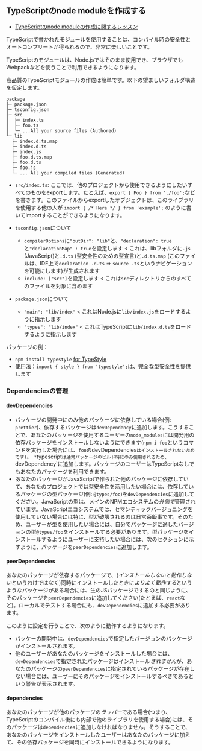 ## TypeScriptのnode moduleを作成する

* [TypeScriptのnode moduleの作成に関するレッスン](https://egghead.io/lessons/typescript-create-high-quality-npm-packages-using-typescript)

TypeScriptで書かれたモジュールを使用することは、コンパイル時の安全性とオートコンプリートが得られるので、非常に楽しいことです。

TypeScriptのモジュールは、Node.jsではそのまま使用でき、ブラウザでもWebpackなどを使うことで利用できるようになります。

高品質のTypeScriptモジュールの作成は簡単です。以下の望ましいフォルダ構造を仮定します。

```text
package
├─ package.json
├─ tsconfig.json
├─ src
│  ├─ index.ts
│  ├─ foo.ts
│  └─ ...All your source files (Authored)
└─ lib
  ├─ index.d.ts.map
  ├─ index.d.ts
  ├─ index.js
  ├─ foo.d.ts.map
  ├─ foo.d.ts
  ├─ foo.js
  └─ ... All your compiled files (Generated)
```

* `src/index.ts`: ここでは、他のプロジェクトから使用できるようにしたいすべてのものをexportします。たとえば、`export { Foo } from './foo';`などを書きます。このファイルからexportしたオブジェクトは、このライブラリを使用する他の人が `import { /* Here */ } from 'example';` のように書いてimportすることができるようになります。

* `tsconfig.json`について
  * `compilerOptions`に`"outDir": "lib"`と、`"declaration": true`と`"declarationMap" : true`を設定します < これは、libフォルダに`.js` (JavaScript)と`.d.ts` (型安全性のための型宣言)と`.d.ts.map` (このファイルは、IDE上で`declaration .d.ts` => `source .ts`というナビゲーションを可能にします)が生成されます
  * `include: ["src"]`を設定します < これは`src`ディレクトリからのすべてのファイルを対象に含めます

* `package.json`について
  * `"main": "lib/index"` < これはNode.jsに`lib/index.js`をロードするように指示します
  * `"types": "lib/index"` < これはTypeScriptに`lib/index.d.ts`をロードするように指示します


パッケージの例：
* `npm install typestyle` [for TypeStyle](https://www.npmjs.com/package/typestyle)
* 使用法：`import { style } from 'typestyle';`は、完全な型安全性を提供します

### Dependenciesの管理

#### devDependencies

* パッケージの開発中にのみ他のパッケージに依存している場合(例: `prettier`)、依存するパッケージは`devDependency`に追加します。こうすることで、あなたのパッケージを使用するユーザーの`node_modules`には開発用の依存パッケージをインストールしないようにできます(`npm i foo`というコマンドを実行した場合には、`foo`のdevDependencies`はインストールされないためです)。
*`typescript`は通常パッケージのビルド時にのみ使用されるため、`devDependency`に追加します。パッケージのユーザーはTypeScriptなしでもあなたのパッケージを利用できます。
* あなたのパッケージがJavaScriptで作られた他のパッケージに依存していて、あなたのプロジェクトでは型安全性を活用したい場合には、依存しているパッケージの型パッケージ(例: `@types/foo`)を`devDependencies`に追加してください。JavaScriptの型は、メインのNPMエコシステムの*外側で*管理されています。JavaScriptエコシステムでは、セマンティックバージョニングを使用していない場合には特に、型が破壊されるのは日常茶飯事です。そのため、ユーザーが型を使用したい場合には、自分でパッケージに適したバージョンの型`@types/foo`をインストールする必要があります。型パッケージをインストールするようにユーザーに支持したい場合には、次のセクションに示すように、パッケージを`peerDependencies`に追加します。

#### peerDependencies

あなたのパッケージが依存するパッケージで、(*インストールしないと動作しない*というわけではなく)同時にインストールしたときに*よりよく動作する*というようなパッケージがある場合には、生のJSパッケージでするのと同じように、そのパッケージを`peerDependencies`に追加してください(たとえば、`react`など)。ローカルでテストする場合にも、`devDependencies`に追加する必要があります。

このように設定を行うことで、次のように動作するようになります。
* パッケーの開発中は、`devDependencies`で指定したバージョンのパッケージがインストールされます。
* 他のユーザーがあなたのパッケージをインストールした場合には、`devDependencies`で指定されたパッケージはインストール*されません*が、あなたのパッケージの`peerDependencies`に指定されているパッケージが存在しない場合には、ユーザーにそのパッケージをインストールするべきであるという警告が表示されます。

#### dependencies

あなたのパッケージが他のパッケージの*ラッパー*である場合(つまり、TypeScriptのコンパイル後にも内部で他のライブラリを使用する場合)には、そのパッケージは`dependencies`に追加しなければなりません。そうすることで、あなたのパッケージをインストールしたユーザーはあなたのパッケージに加えて、その依存パッケージを同時にインストールできるようになります。
